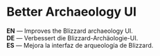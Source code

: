Better Archaeology UI
=======================

**EN** — Improves the Blizzard archaeology UI.  
**DE** — Verbessert die Blizzard-Archäologie-UI.  
**ES** — Mejora la interfaz de arqueología de Blizzard.
